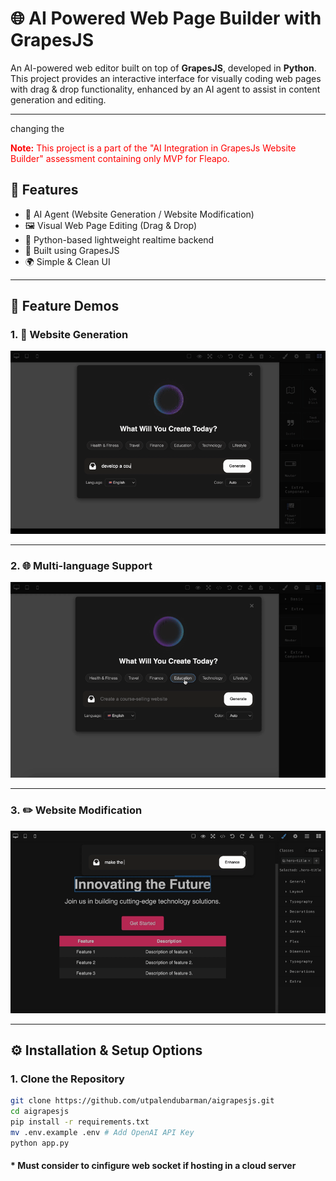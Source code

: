 # 🌐 AI Powered Web Page Builder with GrapesJS

An AI-powered web editor built on top of **GrapesJS**, developed in **Python**.  
This project provides an interactive interface for visually coding web pages with drag & drop functionality, enhanced by an AI agent to assist in content generation and editing.

---

changing the 

<p style="color:red;"><strong>Note:</strong> This project is a part of the "AI Integration in GrapesJs Website Builder" assessment containing only MVP for Fleapo.</p>

## 🚀 Features

- 🤖 AI Agent (Website Generation / Website Modification)
- 🖼️ Visual Web Page Editing (Drag & Drop)
- 🐍 Python-based lightweight realtime backend
- 🎨 Built using GrapesJS
- 🌍 Simple & Clean UI

---

## 🎥 Feature Demos

### 1. 🚀 Website Generation

![Website Generation](./media/website_generation.gif)

---

### 2. 🌐 Multi-language Support

![Multi-language Support](./media/multi_language.gif)

---

### 3. ✏️ Website Modification

![Website Modification](./media/website_modification.gif)

---


## ⚙️ Installation & Setup Options

### 1. Clone the Repository

```bash
git clone https://github.com/utpalendubarman/aigrapesjs.git
cd aigrapesjs
pip install -r requirements.txt
mv .env.example .env # Add OpenAI API Key
python app.py
```
#### * Must consider to cinfigure web socket if hosting in a cloud server


